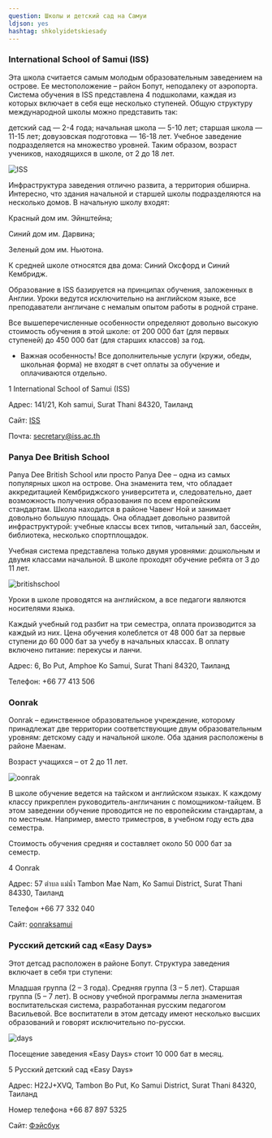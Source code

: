 ```yaml
---
question: Школы и детский сад на Самуи
ldjson: yes
hashtag: shkolyidetskiesady
---
```


### International School of Samui (ISS)

Эта школа считается самым молодым образовательным заведением на острове. Ее местоположение – район Бопут, неподалеку от аэропорта. Система обучения в ISS представлена 4 подшколами, каждая из которых включает в себя еще несколько ступеней. Общую структуру международной школы можно представить так:

детский сад — 2-4 года;
начальная школа — 5-10 лет;
старшая школа — 11-15 лет;
довузовская подготовка — 16-18 лет.
Учебное заведение подразделяется на множество уровней. Таким образом, возраст учеников, находящихся в школе, от 2 до 18 лет.

![ISS](https://samuifaq.ru/assets/ISS.jpg)

Инфраструктура заведения отлично развита, а территория обширна. Интересно, что здания начальной и старшей школы подразделяются на несколько домов. В начальную школу входят:

Красный дом им. Эйнштейна;

Синий дом им. Дарвина;

Зеленый дом им. Ньютона.

К средней школе относятся два дома: Синий Оксфорд и Синий Кембридж.


Образование в ISS базируется на принципах обучения, заложенных в Англии. Уроки ведутся исключительно на английском языке, все преподаватели англичане с немалым опытом работы в родной стране.

Все вышеперечисленные особенности определяют довольно высокую стоимость обучения в этой школе: от 200 000 бат (для первых ступеней) до 450 000 бат (для старших классов) за год.

* Важная особенность! Все дополнительные услуги (кружи, обеды, школьная форма) не входят в счет оплаты за обучение и оплачиваются отдельно. 

1 International School of Samui (ISS)

Адрес: 141/21, Koh samui, Surat Thani 84320, Таиланд

Сайт: [ISS](https://www.iss.ac.th)

Почта: secretary@iss.ac.th

### Panya Dee British School

Panya Dee British School или просто Panya Dee – одна из самых популярных школ на острове. Она знаменита тем, что обладает аккредитацией Кембриджского университета и, следовательно, дает возможность получения образования по всем европейским стандартам. Школа находится в районе Чавенг Ной и занимает довольно большую площадь. Она обладает довольно развитой инфраструктурой: учебные классы всех типов, читальный зал, бассейн, библиотека, несколько спортплощадок.

Учебная система представлена только двумя уровнями: дошкольным и двумя классами начальной. В школе проходят обучение ребята от 3 до 11 лет.

![britishschool](https://samuifaq.ru/assets/britishschool.jpg)

Уроки в школе проводятся на английском, а все педагоги являются носителями языка.

Каждый учебный год разбит на три семестра, оплата производится за каждый из них. Цена обучения колеблется от 48 000 бат за первые ступени до 60 000 бат за учебу в начальных классах. В оплату включено питание: перекусы и ланчи.

Адрес: 6, Bo Put, Amphoe Ko Samui, Surat Thani 84320, Таиланд

Телефон: +66 77 413 506

### Oonrak

Oonrak – единственное образовательное учреждение, которому принадлежат две территории соответствующие двум образовательным уровням: детскому саду и начальной школе. Оба здания расположены в районе Маенам.

Возраст учащихся – от 2 до 11 лет.

![oonrak](https://samuifaq.ru/assets/oonrak.jpg)

В школе обучение ведется на тайском и английском языках. К каждому классу прикреплен руководитель-англичанин с помощником-тайцем. В этом заведении обучение проводится не по европейским стандартам, а по местным. Например, вместо триместров, в учебном году есть два семестра.

Стоимость обучения средняя и составляет около 50 000 бат за семестр.

4 Oonrak

Адрес: 57 ตำบล แม่น้ำ Tambon Mae Nam, Ko Samui District, Surat Thani 84330, Таиланд

Телефон +66 77 332 040

Сайт: [oonraksamui](https://www.oonraksamui.ac.th/)

### Русский детский сад «Easy Days»

Этот детсад расположен в районе Бопут. Структура заведения включает в себя три ступени:

Младшая группа (2 – 3 года).
Средняя группа (3 – 5 лет).
Старшая группа (5 – 7 лет).
В основу учебной программы легла знаменитая воспитательская система, разработанная русским педагогом Васильевой. Все воспитатели в этом детсаду имеют несколько высших образований и говорят исключительно по-русски.

![days](https://samuifaq.ru/assets/days.jpg)

Посещение заведения «Easy Days» стоит 10 000 бат в месяц.

5 Русский детский сад «Easy Days»

Адрес: H22J+XVQ, Tambon Bo Put, Ko Samui District, Surat Thani 84320, Таиланд

Номер телефона +66 87 897 5325

Сайт: [Фэйсбук](https://www.facebook.com/easydayssamui/)


